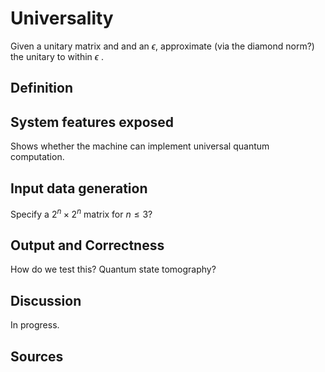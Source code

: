 # Universality

Given a unitary matrix and and an $\epsilon$, approximate (via the diamond norm?) the unitary to within $\epsilon$ .

## Definition


## System features exposed

Shows whether the machine can implement universal quantum computation.

## Input data generation

Specify a $2^n \times 2^n$ matrix for $n \leq 3$?

## Output and Correctness

How do we test this? Quantum state tomography?

## Discussion

In progress.

## Sources
